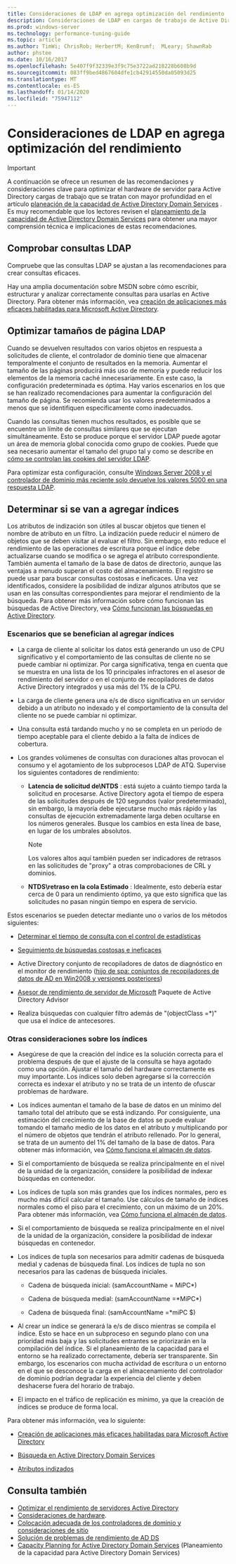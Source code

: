 ```yaml
---
title: Consideraciones de LDAP en agrega optimización del rendimiento
description: Consideraciones de LDAP en cargas de trabajo de Active Directory
ms.prod: windows-server
ms.technology: performance-tuning-guide
ms.topic: article
ms.author: TimWi; ChrisRob; HerbertM; KenBrumf;  MLeary; ShawnRab
author: phstee
ms.date: 10/16/2017
ms.openlocfilehash: 5e407f9f32339e3f9c75e3722ad218228b608b9d
ms.sourcegitcommit: 083ff9bed4867604dfe1cb42914550da05093d25
ms.translationtype: MT
ms.contentlocale: es-ES
ms.lasthandoff: 01/14/2020
ms.locfileid: "75947112"
---
```

# <a name="ldap-considerations-in-adds-performance-tuning"></a>Consideraciones de LDAP en agrega optimización del rendimiento

> [!IMPORTANT]
> A continuación se ofrece un resumen de las recomendaciones y consideraciones clave para optimizar el hardware de servidor para Active Directory cargas de trabajo que se tratan con mayor profundidad en el artículo [planeación de la capacidad de Active Directory Domain Services](https://go.microsoft.com/fwlink/?LinkId=324566) . Es muy recomendable que los lectores revisen el [planeamiento de la capacidad de Active Directory Domain Services](https://go.microsoft.com/fwlink/?LinkId=324566) para obtener una mayor comprensión técnica e implicaciones de estas recomendaciones.

## <a name="verify-ldap-queries"></a>Comprobar consultas LDAP

Compruebe que las consultas LDAP se ajustan a las recomendaciones para crear consultas eficaces.

Hay una amplia documentación sobre MSDN sobre cómo escribir, estructurar y analizar correctamente consultas para usarlas en Active Directory. Para obtener más información, vea [creación de aplicaciones más eficaces habilitadas para Microsoft Active Directory](https://msdn.microsoft.com/library/ms808539.aspx).

## <a name="optimize-ldap-page-sizes"></a>Optimizar tamaños de página LDAP

Cuando se devuelven resultados con varios objetos en respuesta a solicitudes de cliente, el controlador de dominio tiene que almacenar temporalmente el conjunto de resultados en la memoria. Aumentar el tamaño de las páginas producirá más uso de memoria y puede reducir los elementos de la memoria caché innecesariamente. En este caso, la configuración predeterminada es óptima. Hay varios escenarios en los que se han realizado recomendaciones para aumentar la configuración del tamaño de página. Se recomienda usar los valores predeterminados a menos que se identifiquen específicamente como inadecuados.

Cuando las consultas tienen muchos resultados, es posible que se encuentre un límite de consultas similares que se ejecutan simultáneamente.  Esto se produce porque el servidor LDAP puede agotar un área de memoria global conocida como grupo de cookies.  Puede que sea necesario aumentar el tamaño del grupo tal y como se describe en [cómo se controlan las cookies del servidor LDAP](https://technet.microsoft.com/windows-server-docs/identity/ad-ds/manage/how-ldap-server-cookies-are-handled).

Para optimizar esta configuración, consulte [Windows Server 2008 y el controlador de dominio más reciente solo devuelve los valores 5000 en una respuesta LDAP](https://support.microsoft.com/kb/2009267).

## <a name="determine-whether-to-add-indices"></a>Determinar si se van a agregar índices

Los atributos de indización son útiles al buscar objetos que tienen el nombre de atributo en un filtro. La indización puede reducir el número de objetos que se deben visitar al evaluar el filtro. Sin embargo, esto reduce el rendimiento de las operaciones de escritura porque el índice debe actualizarse cuando se modifica o se agrega el atributo correspondiente. También aumenta el tamaño de la base de datos de directorio, aunque las ventajas a menudo superan el costo del almacenamiento. El registro se puede usar para buscar consultas costosas e ineficaces. Una vez identificados, considere la posibilidad de indizar algunos atributos que se usan en las consultas correspondientes para mejorar el rendimiento de la búsqueda. Para obtener más información sobre cómo funcionan las búsquedas de Active Directory, vea [Cómo funcionan las búsquedas en Active Directory](https://technet.microsoft.com/library/cc755809.aspx).

### <a name="scenarios-that-benefit-in-adding-indices"></a>Escenarios que se benefician al agregar índices

-   La carga de cliente al solicitar los datos está generando un uso de CPU significativo y el comportamiento de las consultas de cliente no se puede cambiar ni optimizar. Por carga significativa, tenga en cuenta que se muestra en una lista de los 10 principales infractores en el asesor de rendimiento del servidor o en el conjunto de recopiladores de datos Active Directory integrados y usa más del 1% de la CPU.

-   La carga de cliente genera una e/s de disco significativa en un servidor debido a un atributo no indexado y el comportamiento de la consulta del cliente no se puede cambiar ni optimizar.

-   Una consulta está tardando mucho y no se completa en un período de tiempo aceptable para el cliente debido a la falta de índices de cobertura.

- Los grandes volúmenes de consultas con duraciones altas provocan el consumo y el agotamiento de los subprocesos LDAP de ATQ. Supervise los siguientes contadores de rendimiento:

    - **Latencia de solicitud de\\NTDS** : está sujeto a cuánto tiempo tarda la solicitud en procesarse. Active Directory agota el tiempo de espera de las solicitudes después de 120 segundos (valor predeterminado), sin embargo, la mayoría debe ejecutarse mucho más rápido y las consultas de ejecución extremadamente larga deben ocultarse en los números generales. Busque los cambios en esta línea de base, en lugar de los umbrales absolutos.

        > [!NOTE]
        > Los valores altos aquí también pueden ser indicadores de retrasos en las solicitudes de "proxy" a otras comprobaciones de CRL y dominios.

    - **NTDS\\retraso en la cola Estimado** : Idealmente, esto debería estar cerca de 0 para un rendimiento óptimo, ya que esto significa que las solicitudes no pasan ningún tiempo en espera de servicio.

Estos escenarios se pueden detectar mediante uno o varios de los métodos siguientes:

-   [Determinar el tiempo de consulta con el control de estadísticas](https://msdn.microsoft.com/library/ms808539.aspx)

-   [Seguimiento de búsquedas costosas e ineficaces](https://msdn.microsoft.com/library/ms808539.aspx)

-   Active Directory conjunto de recopiladores de datos de diagnóstico en el monitor de rendimiento ([hijo de spa: conjuntos de recopiladores de datos de AD en Win2008 y versiones posteriores](https://blogs.technet.com/b/askds/archive/2010/06/08/son-of-spa-ad-data-collector-sets-in-win2008-and-beyond.aspx))

-   [Asesor de rendimiento de servidor de Microsoft](../../../server-performance-advisor/microsoft-server-performance-advisor.md) Paquete de Active Directory Advisor

-   Realiza búsquedas con cualquier filtro además de "(objectClass =\*)" que usa el índice de antecesores.

### <a name="other-index-considerations"></a>Otras consideraciones sobre los índices

-   Asegúrese de que la creación del índice es la solución correcta para el problema después de que el ajuste de la consulta se haya agotado como una opción. Ajustar el tamaño del hardware correctamente es muy importante. Los índices solo deben agregarse si la corrección correcta es indexar el atributo y no se trata de un intento de ofuscar problemas de hardware.

-   Los índices aumentan el tamaño de la base de datos en un mínimo del tamaño total del atributo que se está indizando. Por consiguiente, una estimación del crecimiento de la base de datos se puede evaluar tomando el tamaño medio de los datos en el atributo y multiplicando por el número de objetos que tendrán el atributo rellenado. Por lo general, se trata de un aumento del 1% del tamaño de la base de datos. Para obtener más información, vea [Cómo funciona el almacén de datos](https://technet.microsoft.com/library/cc772829.aspx).

-   Si el comportamiento de búsqueda se realiza principalmente en el nivel de la unidad de la organización, considere la posibilidad de indexar búsquedas en contenedor.

-   Los índices de tupla son más grandes que los índices normales, pero es mucho más difícil calcular el tamaño. Use cálculos de tamaño de índices normales como el piso para el crecimiento, con un máximo de un 20%. Para obtener más información, vea [Cómo funciona el almacén de datos](https://technet.microsoft.com/library/cc772829.aspx).

-   Si el comportamiento de búsqueda se realiza principalmente en el nivel de la unidad de la organización, considere la posibilidad de indexar búsquedas en contenedor.

-   Los índices de tupla son necesarios para admitir cadenas de búsqueda medial y cadenas de búsqueda final. Los índices de tupla no son necesarios para las cadenas de búsqueda iniciales.

    -   Cadena de búsqueda inicial: (samAccountName = MiPC\*)

    -   Cadena de búsqueda medial: (samAccountName =\*MiPC\*)

    -   Cadena de búsqueda final: (samAccountName =\*miPC $)

-   Al crear un índice se generará la e/s de disco mientras se compila el índice. Esto se hace en un subproceso en segundo plano con una prioridad más baja y las solicitudes entrantes se priorizarán en la compilación del índice. Si el planeamiento de la capacidad para el entorno se ha realizado correctamente, debería ser transparente. Sin embargo, los escenarios con mucha actividad de escritura o un entorno en el que se desconoce la carga en el almacenamiento del controlador de dominio podrían degradar la experiencia del cliente y deben deshacerse fuera del horario de trabajo.

-   El impacto en el tráfico de replicación es mínimo, ya que la creación de índices se produce de forma local.

Para obtener más información, vea lo siguiente:

-   [Creación de aplicaciones más eficaces habilitadas para Microsoft Active Directory](https://msdn.microsoft.com/library/ms808539.aspx)

-   [Búsqueda en Active Directory Domain Services](https://msdn.microsoft.com/library/aa746427.aspx)

-   [Atributos indizados](https://msdn.microsoft.com/library/windows/desktop/ms677112.aspx)

## <a name="see-also"></a>Consulta también

- [Optimizar el rendimiento de servidores Active Directory](index.md)
- [Consideraciones de hardware](hardware-considerations.md).
- [Colocación adecuada de los controladores de dominio y consideraciones de sitio](site-definition-considerations.md)
- [Solución de problemas de rendimiento de AD DS](troubleshoot.md) 
- [Capacity Planning for Active Directory Domain Services](https://go.microsoft.com/fwlink/?LinkId=324566) (Planeamiento de la capacidad para Active Directory Domain Services)